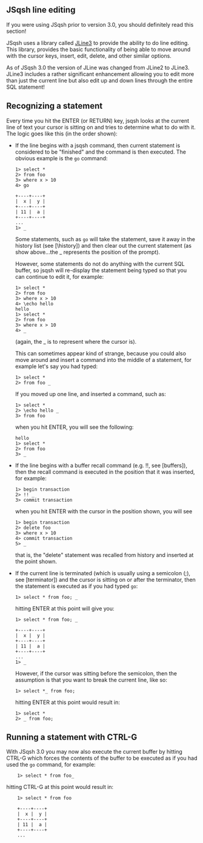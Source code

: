 ## JSqsh line editing

  If you were using JSqsh prior to version 3.0, you should definitely
  read this section!

  JSqsh uses a library called [JLine3](https://github.com/jline/jline3) to
  provide the ability to do line editing.  This library, provides the basic
  functionality of being able to move around with the cursor keys, insert,
  edit, delete, and other similar options.

  As of JSqsh 3.0 the version of JLine was changed from JLine2 to JLine3.
  JLine3 includes a rather significant enhancement allowing you to edit more
  than just the current line but also edit up and down lines through the entire
  SQL statement!

## Recognizing a statement

  Every time you hit the ENTER (or RETURN) key, jsqsh looks at the current
  line of text your cursor is sitting on and tries to determine what to do
  with it.  The logic goes like this (in the order shown):

  * If the line begins with a jsqsh command, then current statement is
    considered to be "finished" and the command is then executed. The obvious
    example is the `go` command:

        1> select *
        2> from foo
        3> where x > 10
        4> go

        +----+----+
        |  x |  y |
        +----+----+
        | 11 |  a |
        +----+----+
        ...
        1> _

     Some statements, such as `go` will take the statement, save it away
     in the history list (see [\history]) and then clear out the current
     statement (as show above...the _ represents the position of the prompt).

     However, some statements do not do anything with the current SQL
     buffer, so jsqsh will re-display the statement being typed so that
     you can continue to edit it, for example:

        1> select *
        2> from foo
        3> where x > 10
        4> \echo hello
        hello
        1> select *
        2> from foo
        3> where x > 10
        4> _

     (again, the _ is to represent where the cursor is).

     This can sometimes appear kind of strange, because you could also move
     around and insert a command into the middle of a statement, for example
     let's say you had typed:

        1> select *
        2> from foo _

     If you moved up one line, and inserted a command, such as:

        1> select *
        2> \echo hello _
        3> from foo

     when you hit ENTER, you will see the following:

        hello
        1> select *
        2> from foo
        3> _

  * If the line begins with a buffer recall command (e.g. !!, see [buffers]),
    then the recall command is executed in the position that it was inserted,
    for example:

        1> begin transaction
        2> !! _
        3> commit transaction

     when you hit ENTER with the cursor in the position shown, you will see

        1> begin transaction
        2> delete foo
        3> where x > 10
        4> commit transaction
        5> _

     that is, the "delete" statement was recalled from history and inserted
     at the point shown.

  * If the current line is terminated (which is usually using a semicolon (;),
    see [terminator]) and the cursor is sitting on or after the terminator, then
    the statement is executed as if you had typed `go`:

        1> select * from foo; _

    hitting ENTER at this point will give you:

        1> select * from foo; _

        +----+----+
        |  x |  y |
        +----+----+
        | 11 |  a |
        +----+----+
        ...
        1> _

    However, if the cursor was sitting before the semicolon, then the assumption
    is that you want to break the current line, like so:

        1> select *_ from foo;

    hitting ENTER at this point would result in:

        1> select *
        2> _ from foo;

## Running a statement with CTRL-G

  With JSqsh 3.0 you may now also execute the current buffer by hitting CTRL-G
  which forces the contents of the buffer to be executed as if you had used
  the `go` command, for example:

        1> select * from foo_

  hitting CTRL-G at this point would result in:

        1> select * from foo

        +----+----+
        |  x |  y |
        +----+----+
        | 11 |  a |
        +----+----+
        ...
